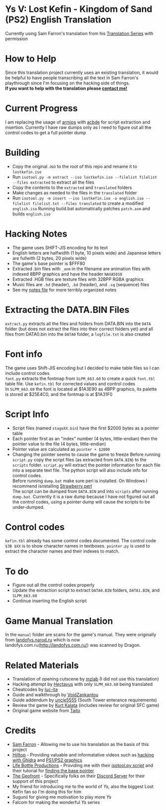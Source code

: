 # Ys V: Lost Kefin - Kingdom of Sand (PS2) English Translation
Currently using Sam Farron's translation from his [Translation Series](https://www.youtube.com/playlist?list=PLoD4gkRCJkUcgfpU5puBqYy5DX-RJK--b) with permission  

# How to Help
Since this translation project currently uses an existing translation, it would be helpful to have people transcribing all the text in Sam Farron's playthrough since I'm focusing on the hacking side of things.  
**If you want to help with the translation please [contact me!](https://kaisaan.github.io/pages/contact)**

# Current Progress  
I am replacing the usage of [armips](https://github.com/Kingcom/armips) with [acbde](https://www.romhacking.net/utilities/1392/) for script extraction and insertion. Currently I have raw dumps only as I need to figure out all the control codes to get a full pointer dump

# Building
- Copy the original .iso to the root of this repo and rename it to `lostkefin.iso`
- Run `isotool.py -m extract --iso lostkefin.iso --filelist filelist --files extracted` to extract all the files
- Copy the contents to the `extracted` and `translated` folders
- Make changes as needed to the files in the `translated` folder
- Run `isotool.py -m insert --iso lostkefin.iso -o english.iso --filelist filelist.txt --files translated` to create a modified `english.iso`
Running build.bat automatically patches `patch.asm` and builds `english.iso`

# Hacking Notes
- The game uses SHIFT-JIS encoding for its text
- English letters are halfwidth (1 byte, 10 pixels wide) and Japanese letters are fullwith (2 bytes, 20 pixels wide)
- The game's base pointer is $FFF80
- Extracted .bin files with `_anm` in the filename are animation files with indexed 8BPP graphics and have the header `NAXA5010`
- Extracted .HGB files are texture files with 32BPP RGBA graphics
- Music files are `.hd` (header), `.bd` (header), and `.sq` (sequence) files
- See my [notes file](https://github.com/Kaisaan/lostkefin/blob/main/notes.txt) for more terribly organized notes

# Extracting the DATA.BIN Files
`extract.py` extracts all the files and folders from DATA.BIN into the `DATA` folder (but does not extract the files into their correct folders yet) and all files from DATA0.bin into the `DATA0` folder, a `logfile.txt` is also created

# Font info
The game uses Shift-JIS encoding but I decided to make table files so I can include control codes  
`font.py` extracts the fontmap from `SLPM_663.60` to create a quick `font.tbl` table file. Use `kefin.tbl` for corrected values and control codes  
In `SLPM_663.60` the font is located at $1A3E90 as 4BPP graphics, its palette is stored at $25E4C0, and the fontmap is at $1A31F0  

# Script Info
- Script files (named `stageXX.bin`) have the first $2000 bytes as a pointer table
- Each pointer first as an "index" number (4 bytes, little-endian) then the pointer value to the file (4 bytes, little-endian)
- Pointer value are calculated as `pointer + $2000`
- Changing the pointer seems to cause the game to freeze
Before running `script.py` copy the script files (as extracted from `DATA.BIN`) to the `scripts` folder. `script.py` will extract the pointer information for each file into a separate text file. The python script will also include info for control codes.  
Before running `dump.bat` make sure perl is installed. On Windows I recommend isnstalling [Strawberry perl](https://www.lifebottle.org/#/./other/strawberry-perl/index)  
The script can be dumped from `DATA.BIN` and into `scripts` after running `dump.bat`. Currently it is a raw dump because I have not figured out all the control codes, using a pointer dump will cause the scripts to be under-dumped.

# Control codes
`kefin.tbl` already has some control codes documented. The control code `$3B $XX` is to show character names in textboxes. `pointer.py` is used to extract the character names and their indexes to match.

# To do
- Figure out all the control codes properly
- Update the extraction script to extract `DATA0.BIN` folders, `DATA1.BIN`, and `SLPM_663.60`
- Continue inserting the English script

# Game Manual Translation
In the `manual` folder are scans for the game's manual. They were originally from [landofys.narod.ru](https://landofys.narod.ru/) which is now landofys.com.ru(http://landofys.com.ru/) was scanned by Dragon.

# Related Materials
- Translation of opening cutscene by [mziab](https://www.romhacking.net/forum/index.php?topic=28379.0) (I did not use this translation)
- Hacking attempt by [Hectavus](https://zenhax.com/viewtopic.php@t=15249.html) with only `SLPM_663.60` being translated
- Cheatcodes by [luc-ita](https://gamehacking.org/game/100384)
- Guide and walkthrough by [VoidZankantou](https://gamefaqs.gamespot.com/ps2/921272-ys-v-lost-kefin-kingdom-of-sand/faqs/44007)
- Guide addendum by [uncle5555](https://gamefaqs.gamespot.com/ps2/921272-ys-v-lost-kefin-kingdom-of-sand/answers/71872-help-with-getting-into-the-south-tower) (South Tower enterance requirements)
- Review the game by [Kurt Kalata](http://www.hardcoregaming101.net/ys-v-ushinawareta-suna-no-miyako-kefin/) (includes review for original SFC game)
- Original game website from [Taito](https://web.archive.org/web/20070804063125/http://www.taito.co.jp/d3/cp/ys/ys5/)

# Credits
- [Sam Farron](https://www.youtube.com/@samfarron) - Allowing me to use his translation as the basis of this project
- [Hilltop](https://x.com/HilltopWorks) - Providing valuable and informatative videos such as [hacking with Ghidra](https://youtu.be/qCEZC3cPc1s) and [PS1/PS2 graphics](https://youtu.be/lePKUCYakqM)
- [Life Bottle Productions](https://www.lifebottle.org/#/) - Providing me with their [isotool.py script](https://github.com/lifebottle/PythonLib/blob/main/isotool.py) and their tutorial for [finding the base pointer](https://youtu.be/q5aEj-aSw50)
- [The Geofront](https://geofront.esterior.net/) - Specifically folks on their [Discord Server](https://discord.gg/sXx2Ck6Cxn) for their support of this project
- My friend for introducing me to the world of *Ys*, also the biggest Lost Kefin fan so I'm doing this for him
- Sugunii for giving me motivation to play more *Ys*
- Falcom for making the wonderful *Ys* series
